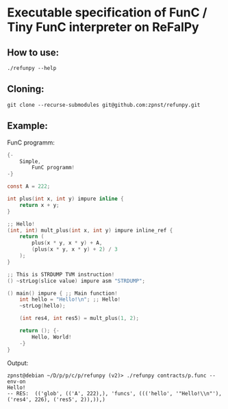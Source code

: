 # Executable specification of FunC / Tiny FunC interpreter on ReFalPy 

## How to use:

```
./refunpy --help
```

## Cloning:

```
git clone --recurse-submodules git@github.com:zpnst/refunpy.git
```

## Example:

FunC programm:

```C
{-
    Simple, 
        FunC programm!
-}

const A = 222;

int plus(int x, int y) impure inline {
    return x + y;
}

;; Hello!
(int, int) mult_plus(int x, int y) impure inline_ref {
    return (
        plus(x * y, x * y) + A, 
        (plus(x * y, x * y) + 2) / 3
    );
}

;; This is STRDUMP TVM instruction!
() ~strLog(slice value) impure asm "STRDUMP";

() main() impure { ;; Main function!
    int hello = "Hello!\n"; ;; Hello!
    ~strLog(hello);

    (int res4, int res5) = mult_plus(1, 2);

    return (); {-
        Hello, World!
    -}
}
```

Output:

```shell
zpnst@debian ~/D/p/p/c/p/refunpy (v2)> ./refunpy contracts/p.func --env-on
Hello!
-- RES:  (('glob', (('A', 222),), 'funcs', ((('hello', '"Hello!\\n"'), ('res4', 226), ('res5', 2)),)),)
```